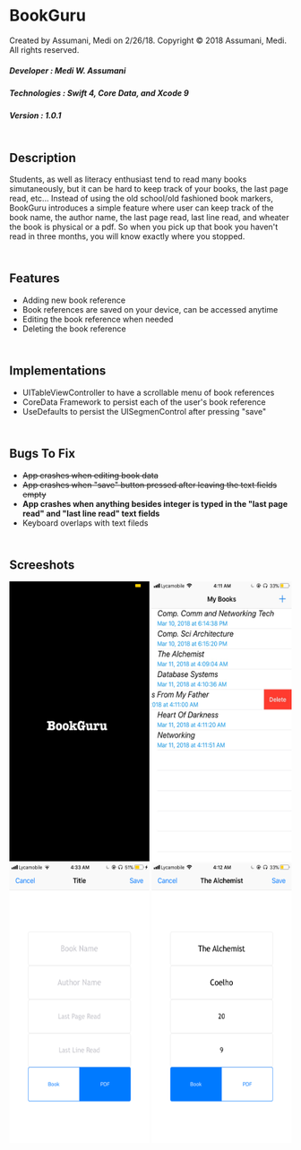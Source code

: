 # BookGuru
Created by Assumani, Medi on 2/26/18.
Copyright © 2018 Assumani, Medi. All rights reserved.
##### Developer : Medi W. Assumani
##### Technologies : Swift 4, Core Data, and Xcode 9
##### Version : 1.0.1
## </br> Description
Students, as well as literacy enthusiast tend to read many books simutaneously, but it can be hard to keep track of your books, the last page read, etc... Instead of using the old school/old fashioned book markers, BookGuru introduces a simple feature where user can keep track of the book name, the author name, the last page read, last line read, and wheater the book is physical or a pdf. So when you pick up that book you haven't read in three months, you will know exactly where you stopped.
## </br> Features
* Adding new book reference
* Book references are saved on your device, can be accessed anytime
* Editing the book reference when needed
* Deleting the book reference
## </br> Implementations
* UITableViewController to have a scrollable menu of book references
* CoreData Framework to persist each of the user's book reference
* UseDefaults to persist the UISegmenControl after pressing "save"
## </br> Bugs To Fix
* <strike>App crashes when editing book data</strike>
* <strike>App crashes when "save" button pressed after leaving the text fields empty</strike>
* <b>App crashes when anything besides integer is typed in the "last page read" and "last line read" text fields</b>
* Keyboard overlaps with text fileds
## </br> Screeshots
<img src= "images/im5.png" width = 250 height = 500>
<img src= "images/im2.jpeg" width = 250 height = 500>
<img src= "images/im6.PNG" width = 250 height = 500>
<img src= "images/im1.PNG" width = 250 height = 500>



